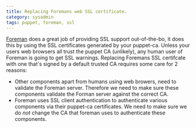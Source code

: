 ```yaml
---
title: Replacing Foremans web SSL certificate.
category: sysadmin
tags: puppet, foreman, ssl
---
```


[Foreman](http://theforeman.org/) does a great job of providing SSL support out-of-the-bo, it does this by using the SSL certificates generated by your puppet-ca. Unless your users web browsers all trust the puppet CA (unlikely), any human user of Foreman is going to get SSL warnings. Replacing Foremans SSL certifcate with one that's signed by a default trusted CA requires some care for 2 reasons:

 * Other components apart from humans using web browers, need to validate the Foreman server. Therefore we need to make sure these components validate the Forman server against the correct CA.
 * Foreman uses SSL client authentication to authenticate various components via their puppet-ca certificates. We need to make sure we do *not* change the CA that foreman uses to authenticate these components.



